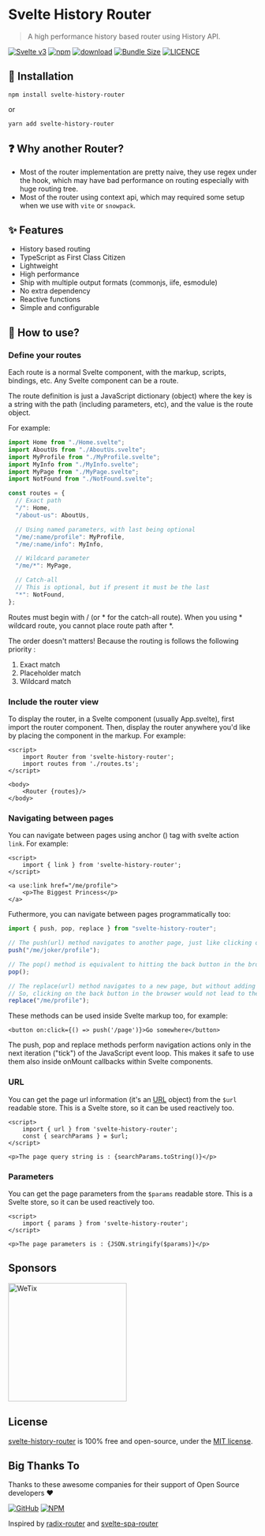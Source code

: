 # Svelte History Router

> A high performance history based router using History API.

<p>

[![Svelte v3](https://img.shields.io/badge/svelte-v3-orange.svg)](https://svelte.dev)
[![npm](https://img.shields.io/npm/v/svelte-history-router.svg)](https://www.npmjs.com/package/svelte-history-router)
[![download](https://img.shields.io/npm/dw/svelte-history-router.svg)](https://www.npmjs.com/package/svelte-history-router)
[![Bundle Size](https://badgen.net/bundlephobia/minzip/svelte-history-router)](https://bundlephobia.com/result?p=svelte-history-router)
[![LICENCE](https://img.shields.io/github/license/wetix/svelte-history-router)](https://github.com/wetix/svelte-history-router/blob/main/LICENSE)

</p>

## 🔨 Installation

```console
npm install svelte-history-router
```

or

```console
yarn add svelte-history-router
```

## ❓ Why another Router?

- Most of the router implementation are pretty naive, they use regex under the hook, which may have bad performance on routing especially with huge routing tree.
- Most of the router using context api, which may required some setup when we use with `vite` or `snowpack`.

## ✨ Features

- History based routing
- TypeScript as First Class Citizen
- Lightweight
- High performance
- Ship with multiple output formats (commonjs, iife, esmodule)
- No extra dependency
- Reactive functions
- Simple and configurable
<!-- - Dynamically-imported components and code-splitting -->

## 📝 How to use?

### Define your routes

Each route is a normal Svelte component, with the markup, scripts, bindings, etc. Any Svelte component can be a route.

The route definition is just a JavaScript dictionary (object) where the key is a string with the path (including parameters, etc), and the value is the route object.

For example:

```js
import Home from "./Home.svelte";
import AboutUs from "./AboutUs.svelte";
import MyProfile from "./MyProfile.svelte";
import MyInfo from "./MyInfo.svelte";
import MyPage from "./MyPage.svelte";
import NotFound from "./NotFound.svelte";

const routes = {
  // Exact path
  "/": Home,
  "/about-us": AboutUs,

  // Using named parameters, with last being optional
  "/me/:name/profile": MyProfile,
  "/me/:name/info": MyInfo,

  // Wildcard parameter
  "/me/*": MyPage,

  // Catch-all
  // This is optional, but if present it must be the last
  "*": NotFound,
};
```

Routes must begin with / (or \* for the catch-all route). When you using \* wildcard route, you cannot place route path after \*.

The order doesn't matters! Because the routing is follows the following priority :

1. Exact match
2. Placeholder match
3. Wildcard match

### Include the router view

To display the router, in a Svelte component (usually App.svelte), first import the router component. Then, display the router anywhere you'd like by placing the component in the markup. For example:

```svelte
<script>
    import Router from 'svelte-history-router';
    import routes from './routes.ts';
</script>

<body>
    <Router {routes}/>
</body>
```

### Navigating between pages

You can navigate between pages using anchor (<a>) tag with svelte action `link`. For example:

```svelte
<script>
    import { link } from 'svelte-history-router';
</script>

<a use:link href="/me/profile">
    <p>The Biggest Princess</p>
</a>
```

Futhermore, you can navigate between pages programmatically too:

```js
import { push, pop, replace } from "svelte-history-router";

// The push(url) method navigates to another page, just like clicking on a link
push("/me/joker/profile");

// The pop() method is equivalent to hitting the back button in the browser
pop();

// The replace(url) method navigates to a new page, but without adding a new entry in the browser's history stack
// So, clicking on the back button in the browser would not lead to the page users were visiting before the call to replace()
replace("/me/profile");
```

These methods can be used inside Svelte markup too, for example:

```svelte
<button on:click={() => push('/page')}>Go somewhere</button>
```

The push, pop and replace methods perform navigation actions only in the next iteration ("tick") of the JavaScript event loop. This makes it safe to use them also inside onMount callbacks within Svelte components.

### URL

You can get the page url information (it's an [URL](https://developer.mozilla.org/en-US/docs/Web/API/URL/URL) object) from the `$url` readable store. This is a Svelte store, so it can be used reactively too.

```svelte
<script>
    import { url } from 'svelte-history-router';
    const { searchParams } = $url;
</script>

<p>The page query string is : {searchParams.toString()}</p>
```

### Parameters

You can get the page parameters from the `$params` readable store. This is a Svelte store, so it can be used reactively too.

```svelte
<script>
    import { params } from 'svelte-history-router';
</script>

<p>The page parameters is : {JSON.stringify($params)}</p>
```

<!-- https://svelte.dev/repl/6ff75248f7114cc983ebd70b7471171f?version=3.38.2 -->

## Sponsors

<img src="https://asset.wetix.my/images/logo/wetix.png" alt="WeTix" width="240px">

## License

[svelte-history-router](https://github.com/wetix/svelte-history-router) is 100% free and open-source, under the [MIT license](https://github.com/wetix/svelte-history-router/blob/master/LICENSE).

## Big Thanks To

Thanks to these awesome companies for their support of Open Source developers ❤

[![GitHub](https://jstools.dev/img/badges/github.svg)](https://github.com/open-source)
[![NPM](https://jstools.dev/img/badges/npm.svg)](https://www.npmjs.com/)

Inspired by [radix-router](https://github.com/charlieduong94/radix-router) and [svelte-spa-router](https://github.com/ItalyPaleAle/svelte-spa-router)
